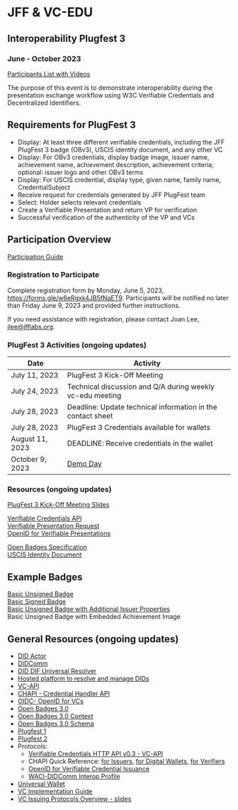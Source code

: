 # JFF & VC-EDU
## Interoperability Plugfest 3

### June - October 2023

[Participants List with Videos](participants.html)

The purpose of this event is to demonstrate interoperability during the presentation exchange workflow using W3C Verifiable Credentials and Decentralized Identifiers.

## Requirements for PlugFest 3
* Display: At least three different verifiable credentials, including the JFF PlugFest 3 badge (OBv3), USCIS identity document, and any other VC
* Display: For OBv3 credentials, display badge image, issuer name, achievement name, achievement description, achievement criteria; optional: issuer logo and other OBv3 terms
* Display: For USCIS credential, display type, given name, family name, CredentialSubject
* Receive request for credentials generated by JFF PlugFest team
* Select: Holder selects relevant credentials
* Create a Verifiable Presentation and return VP for verification
* Successful verification of the authenticity of the VP and VCs

## Participation Overview

[Participation Guide](https://docs.google.com/document/d/1aZPH_G1lByyentFa6gzZL4mOAptahipExGUxq0_q0Vg/edit)

### Registration to Participate

Complete registration form by Monday, June 5, 2023, <https://forms.gle/w6eRgxk4JB5fNaET9>.
Participants will be notified no later than Friday June 9, 2023 and provided further instructions.

If you need assistance with registration, please contact Joan Lee, <jlee@jfflabs.org>.

### PlugFest 3 Activities (ongoing updates)

| Date           | Activity |
|----------------|----------|
|  July 11, 2023 |PlugFest 3 Kick-Off Meeting
|  July 24, 2023 |Technical discussion and Q/A during weekly vc-edu meeting
|  July 28, 2023 |Deadline: Update technical information in the contact sheet
|  July 28, 2023 |PlugFest 3 Credentials available for wallets
|August 11, 2023 |DEADLINE: Receive credentials in the wallet
|October 9, 2023 |[Demo Day](demos)

### Resources (ongoing updates)

[PlugFest 3 Kick-Off Meeting Slides](https://docs.google.com/presentation/d/1rFACcC_rp2r2c1d3STc1TLX_wsp4r4k1a0oe79eZKcc/edit?usp=sharing)

[Verifiable Credentials API](https://w3c-ccg.github.io/vc-api/)  
[Verifiable Presentation Request](https://w3c-ccg.github.io/vp-request-spec/)  
[OpenID for Verifiable Presentations](https://openid.net/specs/openid-4-verifiable-presentations-1_0.html)

[Open Badges Specification](https://1edtech.github.io/openbadges-specification/ob_v3p0.html)  
[USCIS Identity Document](https://w3c-ccg.github.io/citizenship-vocab/)

## Example Badges

[Basic Unsigned Badge](unsigned-badge-example-p3.json)  
[Basic Signed Badge](signed_badge_example-p3.json)  
[Basic Unsigned Badge with Additional Issuer Properties](unsigned-badge-example-p3-issuer-logo-url.json)  
Basic Unsigned Badge with Embedded Achievement Image  

## General Resources (ongoing updates)

* [DID Actor](https://api.did.actor/)
* [DIDComm](https://didcomm.org/)
* [DID DIF Universal Resolver](https://dev.uniresolver.io/)
* [Hosted platform to resolve and manage DIDs](https://godiddy.com/)
* [VC-API](https://github.com/w3c-ccg/vc-api/)
* [CHAPI - Credential Handler API](https://chapi.io)
* [OIDC- OpenID for VCs](https://openid.net/wordpress-content/uploads/2022/05/OIDF-Whitepaper_OpenID-for-Verifiable-Credentials_FINAL_2022-05-12.pdf)
* [Open Badges 3.0](https://imsglobal.github.io/openbadges-specification/ob_v3p0.html)
* [Open Badges 3.0 Context](https://purl.imsglobal.org/spec/ob/v3p0/context-3.0.2.json)
* [Open Badges 3.0 Schema](https://purl.imsglobal.org/spec/ob/v3p0/schema/json/ob_v3p0_achievementcredential_schema.json)
* [Plugfest 1](https://w3c-ccg.github.io/vc-ed/plugfest-1-2022/)
* [Plugfest 2](https://w3c-ccg.github.io/vc-ed/plugfest-2-2022/)
* Protocols:
  * [Verifiable Credentials HTTP API v0.3 - VC-API](https://w3c-ccg.github.io/vc-api/)
  * CHAPI Quick Reference: [for Issuers](https://chapi.io/developers/issuers), [for Digital Wallets](https://chapi.io/developers/wallets), [for Verifiers](https://chapi.io/developers/verifiers)
  * [OpenID for Verifiable Credential Issuance](https://openid.net/specs/openid-4-verifiable-credential-issuance-1_0.html)
  * [WACI-DIDComm Interop Profile](https://identity.foundation/waci-didcomm/)
* [Universal Wallet](https://w3c-ccg.github.io/universal-wallet-interop-spec/)
* [VC Implementation Guide](https://www.w3.org/TR/vc-imp-guide/)
* [VC Issuing Protocols Overview - slides](https://docs.google.com/presentation/d/12K8EIzFjzsC2i1WwfzggsXISGXZ64f1xwHJ5qO5rylc/edit#slide=id.p)

